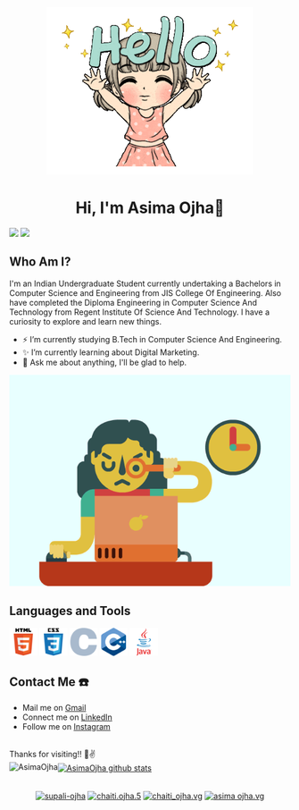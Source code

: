 <p align="center"> <img src="https://github.com/AsimaOjha/AsimaOjha/blob/main/asset/hi-icegif-2.gif" alt="hello" /> </p>
<h1 align="center">Hi, I'm Asima Ojha👋</h1>

![](https://visitor-badge.glitch.me/badge?page_id=AsimaOjha.AsimaOjha)
<a href=https://github.com/TesseractCoding/NeoAlgo>
   <img src=https://img.shields.io/badge/NeoAlgo-Contributor-brightgreen>
</a>

## Who Am I?

I'm an Indian Undergraduate Student currently undertaking a Bachelors in Computer Science and Engineering from JIS College Of Engineering. Also have completed the Diploma Engineering in Computer Science And Technology from Regent Institute Of Science And Technology. I have a curiosity to explore and learn new things. 

- ⚡ I’m currently studying B.Tech in Computer Science And Engineering.
- ✨ I’m currently learning about Digital Marketing.
- 💬 Ask me about anything, I'll be glad to help.

<p align="center"> <img src="https://github.com/AsimaOjha/AsimaOjha/blob/main/asset/unnamed.gif" alt="codergif" /> </p>

## Languages and Tools  

<img src="https://github.com/devicons/devicon/blob/master/icons/html5/html5-original-wordmark.svg" alt="html5" width="50" height="50"/> <img src="https://github.com/devicons/devicon/blob/master/icons/css3/css3-original-wordmark.svg" alt="css3" width="50" height="50"/>
<img src="https://github.com/devicons/devicon/blob/master/icons/c/c-original.svg" alt="c" width="50" height="50"/>
<img src="https://github.com/devicons/devicon/blob/master/icons/cplusplus/cplusplus-original.svg" alt="c++" width="50" height="50"/>
<img src="https://github.com/devicons/devicon/blob/master/icons/java/java-original-wordmark.svg" alt="java" width="50" height="50"/>



## Contact Me ☎️

* Mail me on [Gmail](asima.ojha.chaiti.dtk@gmail.com) 
* Connect me on [LinkedIn](https://www.linkedin.com/in/supali-ojha)
* Follow me on  [Instagram](https://instagram.com/chaiti_ojha?igshid=1b7pc06ef1s5d)

<br />
Thanks for visiting!! 💞️✌️
<br />

<!--
<a href=https://github-readme-stats.vercel.app">
-->
  <img align="left" src="https://github-readme-stats.vercel.app/api/top-langs/?username=AsimaOjha&layout=compact" alt="AsimaOjha" />
 </a>


<a href="https://github.com/AsimaOjha/github-readme-stats">
  <img align="center" src="https://github-readme-stats.vercel.app/api?username=AsimaOjha&show_icons=true&theme=radical&count_private=true" alt="AsimaOjha github stats" />
</a>
<br />
<br />

<p align="center">
<a href="https://www.linkedin.com/in/supali-ojha" target="blank"><img align="center" src="https://cdn.jsdelivr.net/npm/simple-icons@3.0.1/icons/linkedin.svg" alt="supali-ojha" height="30" width="30" /></a>
<a href="https://www.facebook.com/chaiti.ojha.5" target="blank"><img align="center" src="https://cdn.jsdelivr.net/npm/simple-icons@3.0.1/icons/facebook.svg" alt="chaiti.ojha.5" height="30" width="30" /></a>
<a href="https://instagram.com/chaiti_ojha?igshid=1b7pc06ef1s5d.vg" target="blank"><img align="center" src="https://cdn.jsdelivr.net/npm/simple-icons@3.0.1/icons/instagram.svg" alt="chaiti_ojha.vg" height="30" width="30" /></a>
<a href="https://youtube.com/channel/UCoTAZV2w03h6zp1ZW3Iuwbw" target="blank"><img align="center" src="https://cdn.jsdelivr.net/npm/simple-icons@3.0.1/icons/youtube.svg" alt="asima ojha.vg" height="30" width="30" /></a>
</a>
</p>
